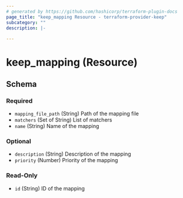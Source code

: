 ```yaml
---
# generated by https://github.com/hashicorp/terraform-plugin-docs
page_title: "keep_mapping Resource - terraform-provider-keep"
subcategory: ""
description: |-
  
---
```


# keep_mapping (Resource)





<!-- schema generated by tfplugindocs -->
## Schema

### Required

- `mapping_file_path` (String) Path of the mapping file
- `matchers` (Set of String) List of matchers
- `name` (String) Name of the mapping

### Optional

- `description` (String) Description of the mapping
- `priority` (Number) Priority of the mapping

### Read-Only

- `id` (String) ID of the mapping
